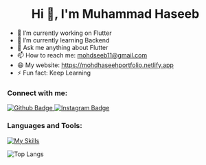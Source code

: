  <h1 align="center">Hi 👋, I'm Muhammad Haseeb</h1>

- 🔭 I’m currently working on Flutter
- 🌱 I’m currently learning Backend
- 💬 Ask me anything about Flutter 
- 📫 How to reach me: mohdseeb11@gmail.com
- 😄 My website: https://mohdhaseehportfolio.netlify.app
- ⚡ Fun fact: Keep Learning 
  
### Connect with me:
<div id="badges">
  <a href="https://github.com/Seeb-11">
    <img src="https://img.shields.io/badge/Github-white?style=for-the-badge&logo=Github&logoColor=black" alt="Github Badge"/>
  </a>
 
   <a href="https://www.instagram.com/haseeb__mazhar">
    <img src="https://img.shields.io/badge/Instagram-purple?style=for-the-badge&logo=instagram&logoColor=white" alt="Instagram Badge"/>
  </a>

  
</div>

### Languages and Tools:
[![My Skills](https://skillicons.dev/icons?i=flutter,dart,firebase,github,git,postman,figma,xd&perline=5)](https://skillicons.dev)


![Top Langs](https://github-readme-stats.vercel.app/api/top-langs/?username=axiftaj&theme=dark)



